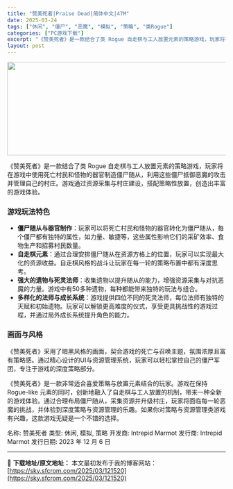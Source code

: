 ```yaml
---
title: "赞美死者|Praise Dead|简体中文|47M"
date: 2025-03-24
tags: ["休闲", "僵尸", "恶魔", "模拟", "策略", "类Rogue"]
categories: ["PC游戏下载"]
excerpt: "《赞美死者》是一款结合了类 Rogue 自走棋与工人放置元素的策略游戏，玩家将在游戏中使用死亡村民和怪物的器官制造僵尸随从，利用这些僵尸抵御恶魔的攻击并管理自己的村庄。游戏通过资源采集与村庄建设，搭配策略性放置，创造出丰富的游戏体验。 游戏玩法特色 僵尸随从与器官制作：玩家可以将死亡村民和怪物的器官&hellip;"
layout: post
---
```


<img class="aligncenter size-full wp-image-121521" src="https://sky.sfcrom.com/wp-content/uploads/2025/03/2025032414401651.webp" alt="" width="660" height="215" />

《赞美死者》是一款结合了类 Rogue 自走棋与工人放置元素的策略游戏，玩家将在游戏中使用死亡村民和怪物的器官制造僵尸随从，利用这些僵尸抵御恶魔的攻击并管理自己的村庄。游戏通过资源采集与村庄建设，搭配策略性放置，创造出丰富的游戏体验。
<h3><strong>游戏玩法特色</strong></h3>
<ul>
 	<li><strong>僵尸随从与器官制作</strong>：玩家可以将死亡村民和怪物的器官转化为僵尸随从，每个僵尸都有独特的属性，如力量、敏捷等，这些属性影响它们的采矿效率、食物生产和招募村民数量。</li>
 	<li><strong>自走棋元素</strong>：通过合理安排僵尸随从在资源方格上的位置，玩家可以实现最大化的资源收益。自走棋风格的战斗让玩家在每一轮的策略布置中都有深度思考。</li>
 	<li><strong>强大的遗物与死灵法师</strong>：收集遗物以提升随从的能力，增强资源采集与对抗恶魔的力量。游戏中有50多种遗物，每种都能带来独特的玩法与组合。</li>
 	<li><strong>多样化的法师与成长系统</strong>：游戏提供四位不同的死灵法师，每位法师有独特的天赋和初始遗物。玩家可以解锁更高难度的仪式，享受更具挑战性的游戏过程，并通过局外成长系统提升角色的能力。</li>
</ul>
<h3><strong>画面与风格</strong></h3>
《赞美死者》采用了暗黑风格的画面，契合游戏的死亡与召唤主题，氛围浓厚且富有策略感。通过精心设计的UI与资源管理系统，玩家可以轻松掌控自己的僵尸军团，专注于游戏的深度策略部分。

《赞美死者》是一款非常适合喜爱策略与放置元素结合的玩家。游戏在保持 Rogue-like 元素的同时，创新地融入了自走棋与工人放置的机制，带来一种全新的游戏体验。通过合理布局僵尸随从，采集资源并升级村庄，玩家将面临每一轮恶魔的挑战，并体验到深度策略与资源管理的乐趣。如果你对策略与资源管理类游戏有兴趣，这款游戏无疑是一个不错的选择。

名称: 赞美死者
类型: 休闲, 模拟, 策略
开发商: Intrepid Marmot
发行商: Intrepid Marmot
发行日期: 2023 年 12 月 6 日

---
📖 **下载地址/原文地址：** 本文最初发布于我的博客网站：[https://sky.sfcrom.com/2025/03/121520](https://sky.sfcrom.com/2025/03/121520)
